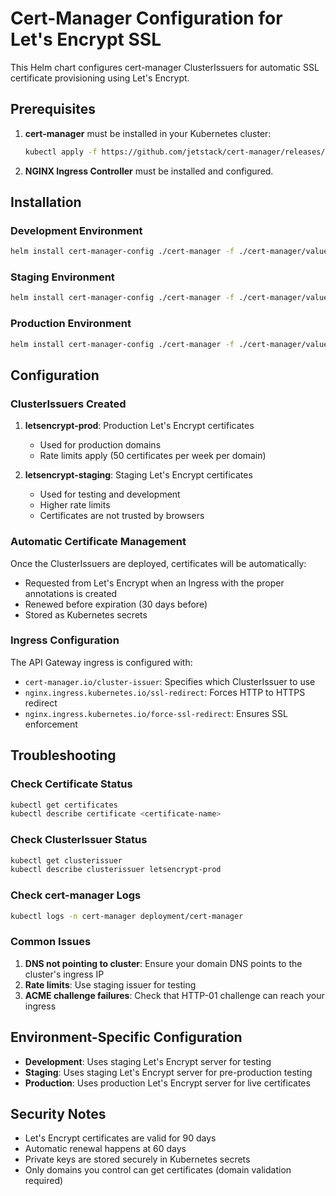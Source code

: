 # Cert-Manager Configuration for Let's Encrypt SSL

This Helm chart configures cert-manager ClusterIssuers for automatic SSL certificate provisioning using Let's Encrypt.

## Prerequisites

1. **cert-manager** must be installed in your Kubernetes cluster:
   ```bash
   kubectl apply -f https://github.com/jetstack/cert-manager/releases/download/v1.13.0/cert-manager.yaml
   ```

2. **NGINX Ingress Controller** must be installed and configured.

## Installation

### Development Environment
```bash
helm install cert-manager-config ./cert-manager -f ./cert-manager/values.dev.yaml
```

### Staging Environment
```bash
helm install cert-manager-config ./cert-manager -f ./cert-manager/values.stg.yaml
```

### Production Environment
```bash
helm install cert-manager-config ./cert-manager -f ./cert-manager/values.prod.yaml
```

## Configuration

### ClusterIssuers Created

1. **letsencrypt-prod**: Production Let's Encrypt certificates
   - Used for production domains
   - Rate limits apply (50 certificates per week per domain)

2. **letsencrypt-staging**: Staging Let's Encrypt certificates
   - Used for testing and development
   - Higher rate limits
   - Certificates are not trusted by browsers

### Automatic Certificate Management

Once the ClusterIssuers are deployed, certificates will be automatically:
- Requested from Let's Encrypt when an Ingress with the proper annotations is created
- Renewed before expiration (30 days before)
- Stored as Kubernetes secrets

### Ingress Configuration

The API Gateway ingress is configured with:
- `cert-manager.io/cluster-issuer`: Specifies which ClusterIssuer to use
- `nginx.ingress.kubernetes.io/ssl-redirect`: Forces HTTP to HTTPS redirect
- `nginx.ingress.kubernetes.io/force-ssl-redirect`: Ensures SSL enforcement

## Troubleshooting

### Check Certificate Status
```bash
kubectl get certificates
kubectl describe certificate <certificate-name>
```

### Check ClusterIssuer Status
```bash
kubectl get clusterissuer
kubectl describe clusterissuer letsencrypt-prod
```

### Check cert-manager Logs
```bash
kubectl logs -n cert-manager deployment/cert-manager
```

### Common Issues

1. **DNS not pointing to cluster**: Ensure your domain DNS points to the cluster's ingress IP
2. **Rate limits**: Use staging issuer for testing
3. **ACME challenge failures**: Check that HTTP-01 challenge can reach your ingress

## Environment-Specific Configuration

- **Development**: Uses staging Let's Encrypt server for testing
- **Staging**: Uses staging Let's Encrypt server for pre-production testing
- **Production**: Uses production Let's Encrypt server for live certificates

## Security Notes

- Let's Encrypt certificates are valid for 90 days
- Automatic renewal happens at 60 days
- Private keys are stored securely in Kubernetes secrets
- Only domains you control can get certificates (domain validation required)
